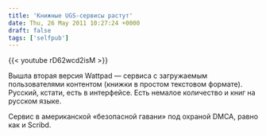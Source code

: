 ```yaml
---
title: 'Книжные UGS-сервисы растут'
date: Thu, 26 May 2011 10:27:24 +0000
draft: false
tags: ['selfpub']
---
```


{{< youtube rD62wcd2isM >}}

Вышла вторая версия Wattpad — сервиса с загружаемым пользователями контентом (книжки в простом текстовом формате). Русский, кстати, есть в интерфейсе. Есть немалое количество и книг на русском языке.

Сервис в американской «безопасной гавани» под охраной DMCA, равно как и Scribd.